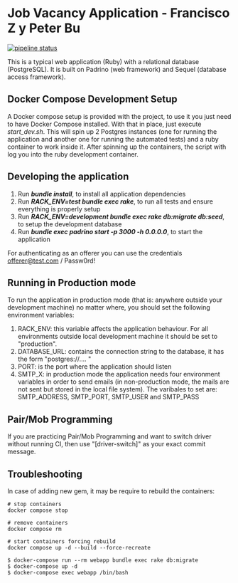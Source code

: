 Job Vacancy Application - Francisco Z y Peter Bu
========================

[![pipeline status](https://gitlab.com/fiuba-memo2/tp1/caqui/badges/prod/pipeline.svg)](https://gitlab.com/fiuba-memo2/tp1/caqui/-/commits/test)

This is a typical web application (Ruby) with a relational database (PostgreSQL).
It is built on Padrino (web framework) and Sequel (database access framework).

## Docker Compose Development Setup

A Docker compose setup is provided with the project, to use it you just need to have Docker Compose  installed. With that in place, just execute _start_dev.sh_. This will spin up 2 Postgres instances (one for running the application and another one for running the automated tests) and a ruby container to work inside it. After spinning up the containers, the script with log you into the ruby development container.

## Developing the application

1. Run **_bundle install_**, to install all application dependencies
2. Run **_RACK_ENV=test bundle exec rake_**, to run all tests and ensure everything is properly setup
3. Run **_RACK_ENV=development bundle exec rake db:migrate db:seed_**, to setup the development database
4. Run **_bundle exec padrino start -p 3000 -h 0.0.0.0_**, to start the application

For authenticating as an offerer you can use the credentials offerer@test.com / Passw0rd!

## Running in Production mode

To run the application in production mode (that is: anywhere outside your development machine) no matter where, you should set the following environment variables:

1. RACK_ENV: this variable affects the application behaviour. For all environments outside local development machine it should be set to "production".
2. DATABASE_URL: contains the connection string to the database, it has the form "postgres://.... "
3. PORT: is the port where the application should listen
4. SMTP_X: in production mode the application needs four environment variables in order to send emails (in non-production mode, the mails are not sent but stored in the local file system). The varibales to set are: SMTP_ADDRESS, SMTP_PORT, SMTP_USER and
SMTP_PASS


## Pair/Mob Programming

If you are practicing Pair/Mob Programming and want to switch driver without running CI, then use "[driver-switch]" as your exact commit message.


## Troubleshooting

In case of adding new gem, it may be require to rebuild the containers:

    # stop containers
    docker compose stop

    # remove containers
    docker compose rm

    # start containers forcing rebuild
    docker compose up -d --build --force-recreate

```
$ docker-compose run --rm webapp bundle exec rake db:migrate
$ docker-compose up -d
$ docker-compose exec webapp /bin/bash
```
